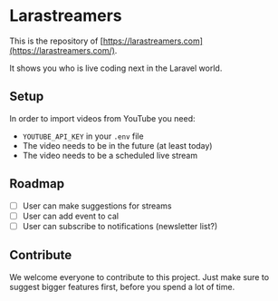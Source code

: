 # Larastreamers

This is the repository of [https://larastreamers.com](https://larastreamers.com/).

It shows you who is live coding next in the Laravel world.

## Setup

In order to import videos from  YouTube you need:

* `YOUTUBE_API_KEY` in your `.env` file
* The video needs to be in the future (at least today)
* The video needs to be a scheduled live stream

## Roadmap

* [ ] User can make suggestions for streams
* [ ] User can add event to cal
* [ ] User can subscribe to notifications (newsletter list?)

## Contribute

We welcome everyone to contribute to this project. Just make sure to suggest bigger features first, before you spend a lot of time.
